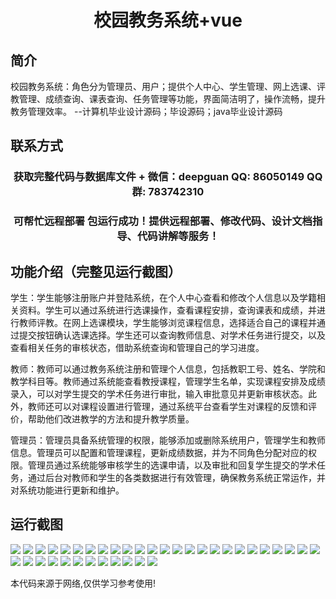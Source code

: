 <p><h1 align="center">校园教务系统+vue</h1></p>

## 简介
校园教务系统：角色分为管理员、用户；提供个人中心、学生管理、网上选课、评教管理、成绩查询、课表查询、任务管理等功能，界面简洁明了，操作流畅，提升教务管理效率。    --计算机毕业设计源码；毕设源码；java毕业设计源码


## 联系方式
<p><h3 align="center">获取完整代码与数据库文件 + 微信：deepguan QQ: 86050149 QQ群: 783742310</h3></p>
<p><h3 align="center">可帮忙远程部署 包运行成功！提供远程部署、修改代码、设计文档指导、代码讲解等服务！</h3></p>

## 功能介绍（完整见运行截图）
学生：学生能够注册账户并登陆系统，在个人中心查看和修改个人信息以及学籍相关资料。学生可以通过系统进行选课操作，查看课程安排，查询课表和成绩，并进行教师评教。在网上选课模块，学生能够浏览课程信息，选择适合自己的课程并通过提交按钮确认选课选择。学生还可以查询教师信息、对学术任务进行提交，以及查看相关任务的审核状态，借助系统查询和管理自己的学习进度。

教师：教师可以通过教务系统注册和管理个人信息，包括教职工号、姓名、学院和教学科目等。教师通过系统能查看教授课程，管理学生名单，实现课程安排及成绩录入，可以对学生提交的学术任务进行审批，输入审批意见并更新审核状态。此外，教师还可以对课程设置进行管理，通过系统平台查看学生对课程的反馈和评价，帮助他们改进教学的方法和提升教学质量。

管理员：管理员具备系统管理的权限，能够添加或删除系统用户，管理学生和教师信息。管理员可以配置和管理课程，更新成绩数据，并为不同角色分配对应的权限。管理员通过系统能够审核学生的选课申请，以及审批和回复学生提交的学术任务，通过后台对教师和学生的各类数据进行有效管理，确保教务系统正常运作，并对系统功能进行更新和维护。


## 运行截图
![](img/001.jpg)
![](img/002.jpg)
![](img/003.jpg)
![](img/004.jpg)
![](img/005.jpg)
![](img/006.jpg)
![](img/007.jpg)
![](img/008.jpg)
![](img/009.jpg)
![](img/010.jpg)
![](img/011.jpg)
![](img/012.jpg)
![](img/013.jpg)
![](img/014.jpg)
![](img/015.jpg)
![](img/016.jpg)
![](img/017.jpg)
![](img/018.jpg)
![](img/019.jpg)
![](img/020.jpg)
![](img/021.jpg)
![](img/022.jpg)
![](img/023.jpg)
![](img/024.jpg)
![](img/025.jpg)
![](img/026.jpg)
![](img/027.jpg)
![](img/028.jpg)
![](img/029.jpg)
![](img/030.jpg)
![](img/031.jpg)
![](img/032.jpg)
![](img/033.jpg)
![](img/034.jpg)
![](img/035.jpg)
![](img/036.jpg)
![](img/037.jpg)

<p>本代码来源于网络,仅供学习参考使用!</p>
